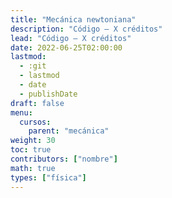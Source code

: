 ```yaml
---
title: "Mecánica newtoniana"
description: "Código — X créditos"
lead: "Código — X créditos"
date: 2022-06-25T02:00:00
lastmod:
  - :git
  - lastmod
  - date
  - publishDate
draft: false
menu:
  cursos:
    parent: "mecánica"
weight: 30
toc: true
contributors: ["nombre"]
math: true
types: ["física"]
---
```

